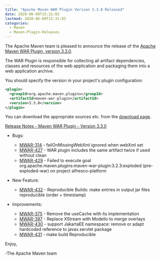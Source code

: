 ```yaml
---
title: "Apache Maven WAR Plugin Version 3.3.0 Released"
date: 2020-06-09T15:31:03
lastmod: 2020-06-09T15:31:03
categories:
  - Maven
  - Maven-Plugin-Releases
---
```

The Apache Maven team is pleased to announce the release of the 
[Apache Maven WAR Plugin, version 3.3.0](https://maven.apache.org/plugins/maven-war-plugin/).

The WAR Plugin is responsible for collecting all artifact dependencies, classes
and resources of the web application and packaging them into a web application
archive.

You should specify the version in your project's plugin configuration:

```xml
<plugin>
  <groupId>org.apache.maven.plugins</groupId>
  <artifactId>maven-war-plugin</artifactId>
  <version>3.3.0</version>
</plugin>
```

You can download the appropriate sources etc. from the [download page][download].

<!-- more -->


[Release Notes - Maven WAR Plugin - Version 3.3.0](https://issues.apache.org/jira/secure/ReleaseNote.jspa?projectId=12318121&version=12345578)

* Bugs:

  * [MWAR-314](https://issues.apache.org/jira/browse/MWAR-314) - failOnMissingWebXml ignored when webXml set
  * [MWAR-427](https://issues.apache.org/jira/browse/MWAR-427) - WAR plugin includes the same artifact twice if used without clean
  * [MWAR-429](https://issues.apache.org/jira/browse/MWAR-429) - Failed to execute goal org.apache.maven.plugins:maven-war-plugin:3.2.3:exploded (pre-exploded-war) on project alfresco-platform

* New Feature:

  * [MWAR-432](https://issues.apache.org/jira/browse/MWAR-432) - Reproducible Builds: make entries in output jar files reproducible (order + timestamp)

* Improvements:

  * [MWAR-375](https://issues.apache.org/jira/browse/MWAR-375) - Remove the useCache with its implementation
  * [MWAR-397](https://issues.apache.org/jira/browse/MWAR-397) - Replace XStream with Modello to merge overlays
  * [MWAR-430](https://issues.apache.org/jira/browse/MWAR-430) - support JakartaEE namespace: remove or adapt hardcoded reference to javax.servlet package
  * [MWAR-431](https://issues.apache.org/jira/browse/MWAR-431) - make build Reproducible

Enjoy,

-The Apache Maven team

[download]: https://maven.apache.org/plugins/maven-war-plugin/download.cgi
